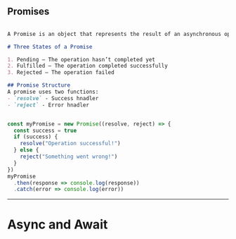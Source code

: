 ## Promises

```markdown

A Promise is an object that represents the result of an asynchronous operation. It may succeed or fail in the future.

# Three States of a Promise

1. Pending – The operation hasn’t completed yet  
2. Fulfilled – The operation completed successfully  
3. Rejected – The operation failed

## Promise Structure
A promise uses two functions:
- `resolve` - Success hnadler
- `reject` - Error hnadler

```

```js  {monaco-run}

const myPromise = new Promise((resolve, reject) => {
  const success = true
  if (success) {
    resolve("Operation successful!")
  } else {
    reject("Something went wrong!")
  }
})
myPromise
  .then(response => console.log(response))  
  .catch(error => console.log(error)) 

```






---

# Async and Await



<!--#### `slides.md`

```markdown
# 

Page 2 from main entry.

---

## src: ./subpage.md
```

<br>

#### `subpage.md`

```markdown
# Page 2

Page 2 from another file.
``` -->
